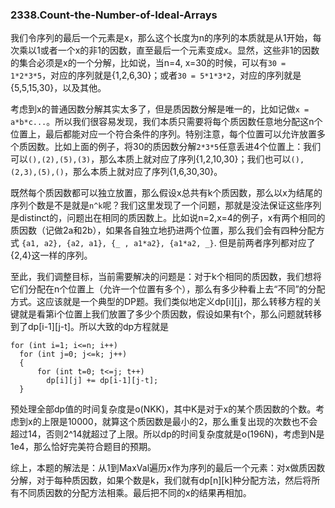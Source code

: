 ### 2338.Count-the-Number-of-Ideal-Arrays

我们令序列的最后一个元素是x，那么这个长度为n的序列的本质就是从1开始，每次乘以1或者一个x的非1的因数，直至最后一个元素变成x。显然，这些非1的因数的集合必须是x的一个分解，比如说，当n=4, x=30的时候，可以有```30 = 1*2*3*5```，对应的序列就是{1,2,6,30}；或者```30 = 5*1*3*2```，对应的序列就是{5,5,15,30}，以及其他。

考虑到x的普通因数分解其实太多了，但是质因数分解是唯一的，比如记做```x = a*b*c...```。所以我们很容易发现，我们本质只需要将每个质因数任意地分配这n个位置上，最后都能对应一个符合条件的序列。特别注意，每个位置可以允许放置多个质因数。比如上面的例子，将30的质因数分解```2*3*5```任意丢进4个位置上：我们可以```(),(2),(5),(3)```，那么本质上就对应了序列{1,2,10,30}；我们也可以```(),(2,3),(5),()```，那么本质上就对应了序列{1,6,30,30}。

既然每个质因数都可以独立放置，那么假设x总共有k个质因数，那么以x为结尾的序列个数是不是就是```n^k```呢？我们这里发现了一个问题，那就是没法保证这些序列是distinct的，问题出在相同的质因数上。比如说n=2,x=4的例子，x有两个相同的质因数（记做2a和2b），如果各自独立地扔进两个位置，那么我们会有四种分配方式 ```{a1, a2}, {a2, a1}, {_ , a1*a2}, {a1*a2, _}```. 但是前两者序列都对应了{2,4}这一样的序列。

至此，我们调整目标，当前需要解决的问题是：对于k个相同的质因数，我们想将它们分配在n个位置上（允许一个位置有多个），那么有多少种看上去“不同”的分配方式。这应该就是一个典型的DP题。我们类似地定义dp[i][j]，那么转移方程的关键就是看第i个位置上我们放置了多少个质因数，假设如果有t个，那么问题就转移到了dp[i-1][j-t]。所以大致的dp方程就是
```cp
for (int i=1; i<=n; i++)
  for (int j=0; j<=k; j++)
  {
      for (int t=0; t<=j; t++)
        dp[i][j] += dp[i-1][j-t];
  }
```
预处理全部dp值的时间复杂度是o(NKK)，其中K是对于x的某个质因数的个数。考虑到x的上限是10000，就算这个质因数是最小的2，那么重复出现的次数也不会超过14，否则2^14就超过了上限。所以dp的时间复杂度就是o(196N)，考虑到N是1e4，那么恰好完美符合题目的预期。

综上，本题的解法是：从1到MaxVal遍历x作为序列的最后一个元素：对x做质因数分解，对于每种质因数，如果个数是k，我们就有dp[n][k]种分配方法，然后将所有不同质因数的分配方法相乘。最后把不同的x的结果再相加。

